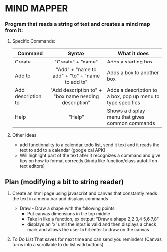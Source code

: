 # MIND MAPPER

### Program that reads a string of text and creates a mind map from it:

1. Specific Commands:

	| Command| Syntax | What it does|
	| -----  |:------:|-----------|
	| Create | "Create" + "name"| Adds a starting box|
	| Add to | "Add" + "name to add" + "to" + "name to add to"| Adds a box to another box|
	| Add description to | "Add description to" + "box name needing description" |Adds a description to a box, pop up menu to type specifics     |
	| Help | "Help" | Shows a display menu that gives common commands | 

2. Other Ideas

	* add functionality to a calendar, todo list, send it text and it reads the text to add to a calendar (google cal APK) 
	* Will highlight part of the text after it recognizes a command and give tips on how to format correctly (kinda like function/class autofill on text editors)

	
## Plan (modifying a bit to string reader)

1. Create an html page using javascript and canvas that constantly reads the text in a menu bar and displays commands

	* Draw - Draw a shape with the following points
		* Put canvas dimensions in the top middle
		* Take in like a function, ex output:  "Draw a shape 2,2 3,4 5,6 7,8" 	
		* displays an 'x' until the input is valid and then displays a check mark and allows the user to hit enter to draw on the canvas

		
2. To Do List That saves for next time and can send you reminders (Canvas turns into a scrollable to do list with buttons)

